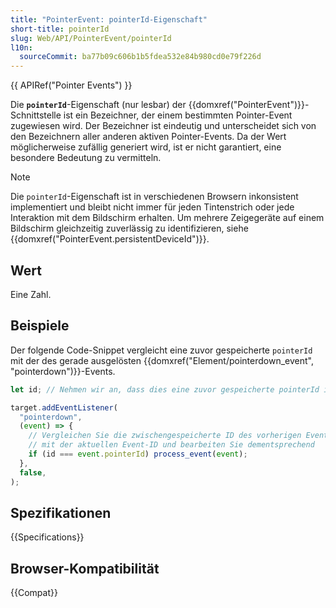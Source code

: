 ```yaml
---
title: "PointerEvent: pointerId-Eigenschaft"
short-title: pointerId
slug: Web/API/PointerEvent/pointerId
l10n:
  sourceCommit: ba77b09c606b1b5fdea532e84b980cd0e79f226d
---
```


{{ APIRef("Pointer Events") }}

Die **`pointerId`**-Eigenschaft (nur lesbar) der
{{domxref("PointerEvent")}}-Schnittstelle ist ein Bezeichner, der einem bestimmten Pointer-Event zugewiesen wird. Der Bezeichner ist eindeutig und unterscheidet sich von den Bezeichnern aller anderen aktiven Pointer-Events. Da der Wert möglicherweise zufällig generiert wird, ist er nicht garantiert, eine besondere Bedeutung zu vermitteln.

> [!NOTE]
> Die `pointerId`-Eigenschaft ist in verschiedenen Browsern inkonsistent implementiert und bleibt nicht immer für jeden Tintenstrich oder jede Interaktion mit dem Bildschirm erhalten. Um mehrere Zeigegeräte auf einem Bildschirm gleichzeitig zuverlässig zu identifizieren, siehe {{domxref("PointerEvent.persistentDeviceId")}}.

## Wert

Eine Zahl.

## Beispiele

Der folgende Code-Snippet vergleicht eine zuvor gespeicherte `pointerId` mit der
des gerade ausgelösten {{domxref("Element/pointerdown_event", "pointerdown")}}-Events.

```js
let id; // Nehmen wir an, dass dies eine zuvor gespeicherte pointerId ist

target.addEventListener(
  "pointerdown",
  (event) => {
    // Vergleichen Sie die zwischengespeicherte ID des vorherigen Events
    // mit der aktuellen Event-ID und bearbeiten Sie dementsprechend
    if (id === event.pointerId) process_event(event);
  },
  false,
);
```

## Spezifikationen

{{Specifications}}

## Browser-Kompatibilität

{{Compat}}
